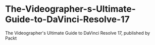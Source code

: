 # The-Videographer-s-Ultimate-Guide-to-DaVinci-Resolve-17
The Videographer's Ultimate Guide to DaVinci Resolve 17, published by Packt
